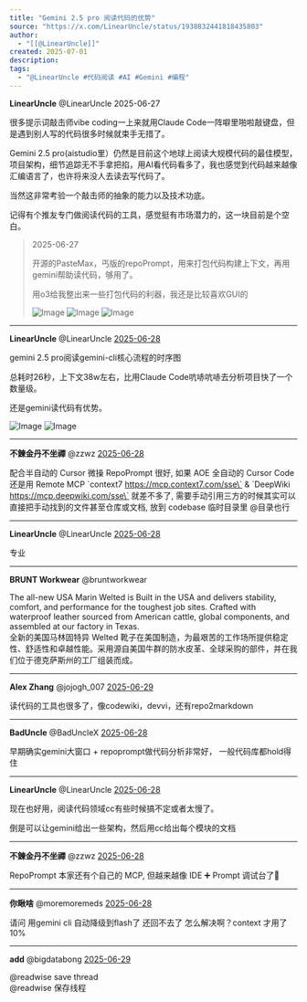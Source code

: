```yaml
---
title: "Gemini 2.5 pro 阅读代码的优势"
source: "https://x.com/LinearUncle/status/1938832441818435803"
author:
  - "[[@LinearUncle]]"
created: 2025-07-01
description:
tags:
  - "@LinearUncle #代码阅读 #AI #Gemini #编程"
---
```

**LinearUncle** @LinearUncle 2025-06-27

很多提示词敲击师vibe coding一上来就用Claude Code一阵噼里啪啦敲键盘，但是遇到别人写的代码很多时候就束手无措了。

Gemini 2.5 pro(aistudio里）仍然是目前这个地球上阅读大规模代码的最佳模型，项目架构，细节追踪无不手拿把掐，用AI看代码看多了，我也感觉到代码越来越像汇编语言了，也许将来没人去读去写代码了。

当然这非常考验一个敲击师的抽象的能力以及技术功底。

记得有个推友专门做阅读代码的工具，感觉挺有市场潜力的，这一块目前是个空白。

> 2025-06-27
> 
> 开源的PasteMax，丐版的repoPrompt，用来打包代码构建上下文，再用gemini帮助读代码，够用了。
> 
> 用o3给我整出来一些打包代码的利器，我还是比较喜欢GUI的
> 
> ![Image](https://pbs.twimg.com/media/Gugc2L6W8AEwJEi?format=jpg&name=large) ![Image](https://pbs.twimg.com/media/GucIJ_rXMAABS63?format=jpg&name=large) ![Image](https://pbs.twimg.com/media/GucJ5oJXQAAT-EU?format=jpg&name=large)

---

**LinearUncle** @LinearUncle [2025-06-28](https://x.com/LinearUncle/status/1938982564473307271)

gemini 2.5 pro阅读gemini-cli核心流程的时序图

总耗时26秒，上下文38w左右，比用Claude Code吭哧吭哧去分析项目快了一个数量级。

还是gemini读代码有优势。

![Image](https://pbs.twimg.com/media/GuilmQsW8AA2aqo?format=jpg&name=large) ![Image](https://pbs.twimg.com/media/GuimAmiXEAEMq02?format=jpg&name=large)

---

**不鍊金丹不坐禪** @zzwz [2025-06-28](https://x.com/zzwz/status/1938861759382835523)

配合半自动的 Cursor 微操 RepoPrompt 很好, 如果 AOE 全自动的 Cursor Code 还是用 Remote MCP \`context7 https://mcp.context7.com/sse\` & \`DeepWiki https://mcp.deepwiki.com/sse\` 就差不多了, 需要手动引用三方的时候其实可以直接把手动找到的文件甚至仓库或文档, 放到 codebase 临时目录里 @目录也行

---

**LinearUncle** @LinearUncle [2025-06-28](https://x.com/LinearUncle/status/1938862829060399490)

专业

---

**BRUNT Workwear** @bruntworkwear

The all-new USA Marin Welted is Built in the USA and delivers stability, comfort, and performance for the toughest job sites. Crafted with waterproof leather sourced from American cattle, global components, and assembled at our factory in Texas.  
全新的美国马林固特异 Welted 靴子在美国制造，为最艰苦的工作场所提供稳定性、舒适性和卓越性能。采用源自美国牛群的防水皮革、全球采购的部件，并在我们位于德克萨斯州的工厂组装而成。

---

**Alex Zhang** @jojogh\_007 [2025-06-29](https://x.com/jojogh_007/status/1939124460600336707)

读代码的工具也很多了，像codewiki，devvi，还有repo2markdown

---

**BadUncle** @BadUncleX [2025-06-28](https://x.com/BadUncleX/status/1938842785282691452)

早期确实gemini大窗口 + repoprompt做代码分析非常好， 一般代码库都hold得住

---

**LinearUncle** @LinearUncle [2025-06-28](https://x.com/LinearUncle/status/1938844724888211787)

现在也好用，阅读代码领域cc有些时候搞不定或者太慢了。

倒是可以让gemini给出一些架构，然后用cc给出每个模块的文档

---

**不鍊金丹不坐禪** @zzwz [2025-06-28](https://x.com/zzwz/status/1938862306747916623)

RepoPrompt 本家还有个自己的 MCP, 但越来越像 IDE ➕ Prompt 调试台了🤣

---

**你瞅啥** @moremoremeds [2025-06-28](https://x.com/moremoremeds/status/1939024163886498179)

请问 用gemini cli 自动降级到flash了 还回不去了 怎么解决啊？context 才用了10%

---

**add** @bigdatabong [2025-06-29](https://x.com/bigdatabong/status/1939271387740516534)

@readwise save thread  
@readwise 保存线程